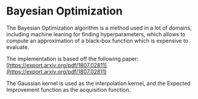 # Bayesian Optimization

The Bayesian Optimization algorithm is a method used in a lot of domains, including machine
leaning for finding hyperparameters, which allows to compute an approximation of a black-box
function which is expensive to evaluate.

The implementation is based off the following paper:
[https://export.arxiv.org/pdf/1807.02811](https://export.arxiv.org/pdf/1807.02811)

The Gaussian kernel is used as the interpolation kernel, and the Expected Improvement function as
the acquisition function.
